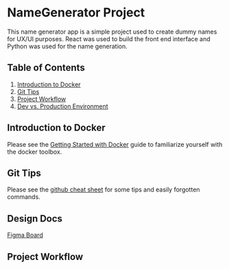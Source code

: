 # NameGenerator Project
This name generator app is a simple project used to create dummy names for UX/UI purposes. React was used to build the front end interface and Python was used for the name generation.

## Table of Contents
1. [Introduction to Docker](#Introduction-to-Docker)
2. [Git Tips](#Git-Tips)
3. [Project Workflow](#Project-Workflow)
4. [Dev vs. Production Environment](#dev-vs.-production-environment)

## Introduction to Docker
Please see the [Getting Started with Docker](doc/docker-getting-started.md) guide to familiarize
yourself with the docker toolbox.

## Git Tips
Please see the [github cheat sheet](doc/github-cheat-sheet.md) for some tips and easily forgotten
commands.

## Design Docs

[Figma Board](https://www.figma.com/files/project/6960590/Olivin)

## Project Workflow
